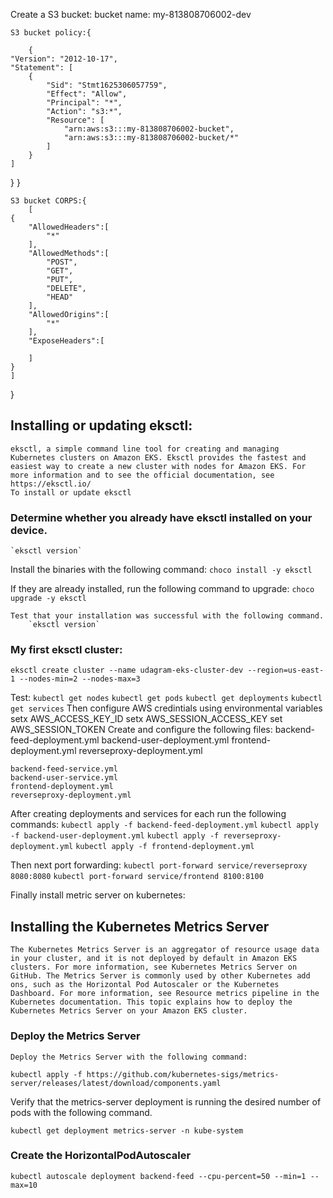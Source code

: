 Create a S3 bucket:
    bucket name: my-813808706002-dev

    S3 bucket policy:{
        
        {
    "Version": "2012-10-17",
    "Statement": [
        {
            "Sid": "Stmt1625306057759",
            "Effect": "Allow",
            "Principal": "*",
            "Action": "s3:*",
            "Resource": [
                "arn:aws:s3:::my-813808706002-bucket",
                "arn:aws:s3:::my-813808706002-bucket/*"
            ]
        }
    ]
}
    }

    S3 bucket CORPS:{
        [
    {
        "AllowedHeaders":[
            "*"
        ],
        "AllowedMethods":[
            "POST",
            "GET",
            "PUT",
            "DELETE",
            "HEAD"
        ],
        "AllowedOrigins":[
            "*"
        ],
        "ExposeHeaders":[

        ]
    }
    ]
}


## Installing or updating eksctl:

    eksctl, a simple command line tool for creating and managing Kubernetes clusters on Amazon EKS. Eksctl provides the fastest and easiest way to create a new cluster with nodes for Amazon EKS. For more information and to see the official documentation, see https://eksctl.io/
    To install or update eksctl

### Determine whether you already have eksctl installed on your device.
    
    `eksctl version`
    
Install the binaries with the following command:
    `choco install -y eksctl` 

If they are already installed, run the following command to upgrade:
    `choco upgrade -y eksctl `

    Test that your installation was successful with the following command.
        `eksctl version`

### My first eksctl cluster:
`eksctl create cluster --name udagram-eks-cluster-dev --region=us-east-1 --nodes-min=2 --nodes-max=3`

Test:
    `kubectl get nodes`
    `kubectl get pods`
    `kubectl get deployments`
    `kubectl get services`
Then configure AWS credintials using environmental variables
    setx AWS_ACCESS_KEY_ID 
    setx AWS_SESSION_ACCESS_KEY 
    set AWS_SESSION_TOKEN 
Create and configure the following files:
    backend-feed-deployment.yml
    backend-user-deployment.yml
    frontend-deployment.yml
    reverseproxy-deployment.yml

    backend-feed-service.yml
    backend-user-service.yml
    frontend-deployment.yml
    reverseproxy-deployment.yml


After creating deployments and services for each run the following commands:
    `kubectl apply -f backend-feed-deployment.yml`
    `kubectl apply -f backend-user-deployment.yml`
    `kubectl apply -f reverseproxy-deployment.yml`
    `kubectl apply -f frontend-deployment.yml`

Then next port forwarding:
 `kubectl port-forward service/reverseproxy 8080:8080`
 `kubectl port-forward service/frontend 8100:8100`

Finally install metric server on kubernetes:
## Installing the Kubernetes Metrics Server
    The Kubernetes Metrics Server is an aggregator of resource usage data in your cluster, and it is not deployed by default in Amazon EKS clusters. For more information, see Kubernetes Metrics Server on GitHub. The Metrics Server is commonly used by other Kubernetes add ons, such as the Horizontal Pod Autoscaler or the Kubernetes Dashboard. For more information, see Resource metrics pipeline in the Kubernetes documentation. This topic explains how to deploy the Kubernetes Metrics Server on your Amazon EKS cluster.

### Deploy the Metrics Server

    Deploy the Metrics Server with the following command:

`kubectl apply -f https://github.com/kubernetes-sigs/metrics-server/releases/latest/download/components.yaml`

Verify that the metrics-server deployment is running the desired number of pods with the following command.

`kubectl get deployment metrics-server -n kube-system`

### Create the HorizontalPodAutoscaler
`kubectl autoscale deployment backend-feed --cpu-percent=50 --min=1 --max=10`